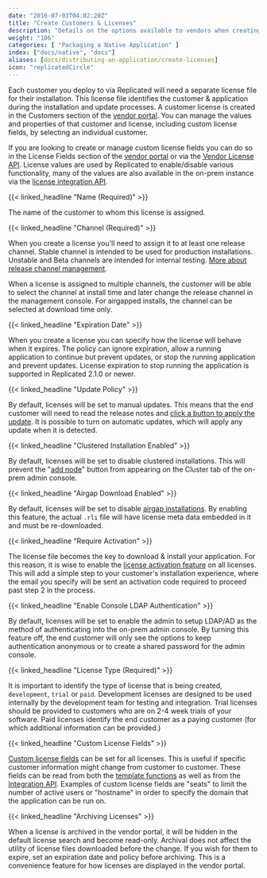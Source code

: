 ```yaml
---
date: "2016-07-03T04:02:20Z"
title: "Create Customers & Licenses"
description: "Details on the options available to vendors when creating a license for an end customer's upcoming installation."
weight: "106"
categories: [ "Packaging a Native Application" ]
index: ["docs/native", "docs"]
aliases: [docs/distributing-an-application/create-licenses]
icon: "replicatedCircle"
---
```


Each customer you deploy to via Replicated will need a separate license file for their installation. This license file identifies the customer & application during the installation and update processes. A customer license is created in the Customers section of the [vendor portal](https://vendor.replicated.com/customers). You can manage the values and properties of that customer and license, including custom license fields, by selecting an individual customer.

If you are looking to create or manage custom license fields you can do so in the License Fields section of the [vendor portal](https://vendor.replicated.com/) or via the [Vendor License API](/api/vendor-api). License values are used by Replicated to enable/disable various functionality, many of the values are also available in the on-prem instance via the [license integration API](https://replicated.readme.io/docs/license-api).

{{< linked_headline "Name (Required)" >}}

The name of the customer to whom this license is assigned.

{{< linked_headline "Channel (Required)" >}}

When you create a license you'll need to assign it to at least one release channel.  Stable channel is intended to be used for production installations.  Unstable and Beta channels are intended for internal testing. [More about release channel management](/docs/getting-started/manage-releases/).

When a license is assigned to multiple channels, the customer will be able to select the channel at install time and later change the release channel in the management console.  For airgapped installs, the channel can be selected at download time only.

{{< linked_headline "Expiration Date" >}}

When you create a license you can specify how the license will behave when it expires.  The policy can ignore expiration, allow a running application to continue but prevent updates, or stop the running application and prevent updates.  License expiration to stop running the application is supported in Replicated 2.1.0 or newer.

{{< linked_headline "Update Policy" >}}

By default, licenses will be set to manual updates. This means that the end customer will need to read the release notes and [click a button to apply the update](https://blog.replicated.com/2015/12/31/1-click-update-experience/). It is possible to turn on automatic updates, which will apply any update when it is detected.

{{< linked_headline "Clustered Installation Enabled" >}}

By default, licenses will be set to disable clustered installations. This will prevent the "[add node](/docs/distributing-an-application/add-nodes/)" button from appearing on the Cluster tab of the on-prem admin console.

{{< linked_headline "Airgap Download Enabled" >}}

By default, licenses will be set to disable [airgap installations](https://blog.replicated.com/2016/05/24/airgapped-installation-support/). By enabling this feature, the actual `.rli` file will have license meta data embedded in it and must be re-downloaded.

{{< linked_headline "Require Activation" >}}

The license file becomes the key to download & install your application. For this reason, it is wise to enable the [license activation feature](https://help.replicated.com/community/t/2-factor-authentication-for-customer-licenses/73) on all licenses. This will add a simple step to your customer's installation experience, where the email you specify will be sent an activation code required to proceed past step 2 in the process.

{{< linked_headline "Enable Console LDAP Authentication" >}}

By default, licenses will be set to enable the admin to setup LDAP/AD as the method of authenticating into the on-prem admin console. By turning this feature off, the end customer will only see the options to keep authentication anonymous or to create a shared password for the admin console.

{{< linked_headline "License Type (Required)" >}}

It is important to identify the type of license that is being created, `development`, `trial` or `paid`. Development licenses are designed to be used internally by the development team for testing and integration. Trial licenses should be provided to customers who are on 2-4 week trials of your software. Paid licenses identify the end customer as a paying customer (for which additional information can be provided.)

{{< linked_headline "Custom License Fields" >}}

[Custom license fields](/docs/kb/developer-resources/custom-license-fields) can be set for all licenses. This is useful if specific customer information might change from customer to customer. These fields can be read from both the [template functions](/docs/packaging-an-application/template-functions) as well as from the [Integration API](/categories/integration-api). Examples of custom license fields are "seats" to limit the number of active users or "hostname" in order to specify the domain that the application can be run on.

{{< linked_headline "Archiving Licenses" >}}

When a license is archived in the vendor portal, it will be hidden in the default license search and become read-only. Archival does not affect the utility of license files downloaded before the change. If you wish for them to expire, set an expiration date and policy before archiving. This is a convenience feature for how licenses are displayed in the vendor portal.
